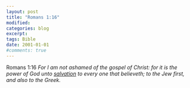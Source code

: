```yaml
---
layout: post
title: "Romans 1:16"
modified: 
categories: blog
excerpt:
tags: Bible
date: 2001-01-01
#comments: true
---
```

Romans 1:16 *For I am not ashamed of the gospel of Christ: for it is the power
of God unto [salvation](http://hisword.net/saved/) to every one that believeth; to the Jew
first, and also to the Greek.*
